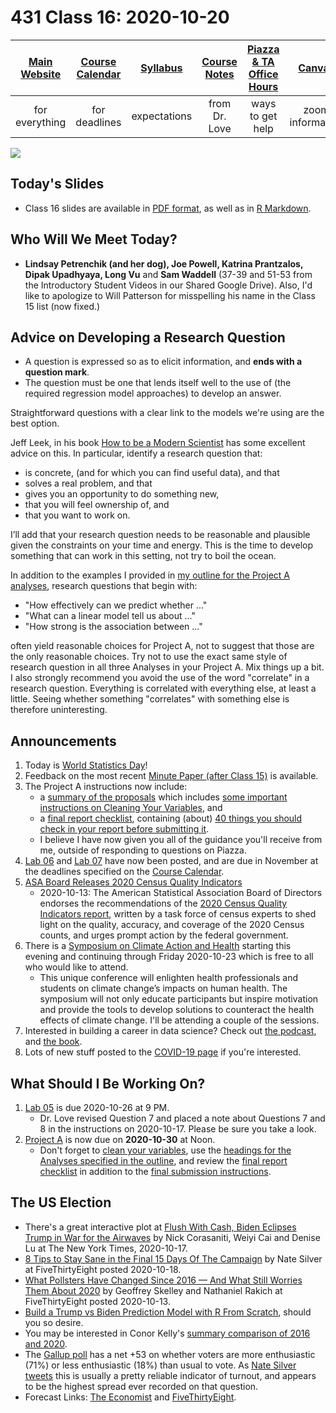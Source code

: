 # 431 Class 16: 2020-10-20

[Main Website](https://thomaselove.github.io/431/) | [Course Calendar](https://thomaselove.github.io/431/calendar.html) | [Syllabus](https://thomaselove.github.io/431-2020-syllabus/) | [Course Notes](https://thomaselove.github.io/431-notes/) | [Piazza & TA Office Hours](https://thomaselove.github.io/431/contact.html) | [Canvas](https://canvas.case.edu) | [Data and Code](https://thomaselove.github.io/431/data_index.html)
:-----------: | :--------------: | :----------: | :---------: | :-------------: | :-----------: | :------------:
for everything | for deadlines | expectations | from Dr. Love | ways to get help | zoom information | for downloads

![](https://github.com/THOMASELOVE/431-2020/blob/master/classes/class16/images/rq.png)

## Today's Slides

- Class 16 slides are available in [PDF format](https://github.com/THOMASELOVE/431-2020/blob/master/classes/class16/431_class-16-slides_2020.pdf), as well as in [R Markdown](https://github.com/THOMASELOVE/431-2020/blob/master/classes/class16/431_class-16-slides_2020.Rmd).

## Who Will We Meet Today?

- **Lindsay Petrenchik (and her dog), Joe Powell, Katrina Prantzalos, Dipak Upadhyaya, Long Vu** and **Sam Waddell** (37-39 and 51-53 from the Introductory Student Videos in our Shared Google Drive). Also, I'd like to apologize to Will Patterson for misspelling his name in the Class 15 list (now fixed.)

## Advice on Developing a Research Question

- A question is expressed so as to elicit information, and **ends with a question mark**. 
- The question must be one that lends itself well to the use of (the required regression model approaches) to develop an answer.

Straightforward questions with a clear link to the models we're using are the best option.

Jeff Leek, in his book [How to be a Modern Scientist](https://leanpub.com/modernscientist) has some excellent advice on this. In particular, identify a research question that:

- is concrete, (and for which you can find useful data), and that
- solves a real problem, and that
- gives you an opportunity to do something new,
- that you will feel ownership of, and
- that you want to work on.

I’ll add that your research question needs to be reasonable and plausible given the constraints on your time and energy. This is the time to develop something that can work in this setting, not try to boil the ocean. 

In addition to the examples I provided in [my outline for the Project A analyses](https://thomaselove.github.io/431-2020-projectA/examples.html), research questions that begin with:

- "How effectively can we predict whether ..."
- "What can a linear model tell us about ..."
- "How strong is the association between ..."

often yield reasonable choices for Project A, not to suggest that those are the only reasonable choices. Try not to use the exact same style of research question in all three Analyses in your Project A. Mix things up a bit. I also strongly recommend you avoid the use of the word "correlate" in a research question. Everything is correlated with everything else, at least a little. Seeing whether something "correlates" with something else is therefore uninteresting.

## Announcements

1. Today is [World Statistics Day](https://worldstatisticsday.org/)!
2. Feedback on the most recent [Minute Paper (after Class 15)](https://github.com/THOMASELOVE/431-2020/blob/master/minutepapers/README.md) is available.
3. The Project A instructions now include:
    - a [summary of the proposals](https://thomaselove.github.io/431-2020-projectA/prop_summary.html) which includes [some important instructions on Cleaning Your Variables](https://thomaselove.github.io/431-2020-projectA/prop_summary.html), and 
    - a [final report checklist](https://thomaselove.github.io/431-2020-projectA/check_final.html), containing (about) [40 things you should check in your report before submitting it](https://thomaselove.github.io/431-2020-projectA/check_final.html). 
    - I believe I have now given you all of the guidance you'll receive from me, outside of responding to questions on Piazza. 
4. [Lab 06](https://github.com/THOMASELOVE/431-2020/blob/master/labs/lab06/lab06.md) and [Lab 07](https://github.com/THOMASELOVE/431-2020/blob/master/labs/lab07/lab07.md) have now been posted, and are due in November at the deadlines specified on the [Course Calendar](https://thomaselove.github.io/431/calendar.html).
5. [ASA Board Releases 2020 Census Quality Indicators](https://www.amstat.org/ASA/News/ASA-Board-Releases-2020-Census-Quality-Indicators.aspx)
    - 2020-10-13: The American Statistical Association Board of Directors endorses the recommendations of the [2020 Census Quality Indicators report](https://www.amstat.org/asa/files/pdfs/POL-2020CensusQualityIndicators.pdf), written by a task force of census experts to shed light on the quality, accuracy, and coverage of the 2020 Census counts, and urges prompt action by the federal government.
6. There is a [Symposium on Climate Action and Health](https://theoec.salsalabs.org/occaclimateandhealther2020/index.html) starting this evening and continuing through Friday 2020-10-23 which is free to all who would like to attend.
    - This unique conference will enlighten health professionals and students on climate change’s impacts on human health. The symposium will not only educate participants but inspire motivation and provide the tools to develop solutions to counteract the health effects of climate change. I'll be attending a couple of the sessions.
7. Interested in building a career in data science? Check out [the podcast](https://podcast.bestbook.cool/), and [the book](https://www.manning.com/books/build-a-career-in-data-science?a_aid=buildcareer&a_bid=76784b6a).
8. Lots of new stuff posted to the [COVID-19 page](https://github.com/THOMASELOVE/covid19) if you're interested.

## What Should I Be Working On?

1. [Lab 05](https://github.com/THOMASELOVE/431-2020/blob/master/labs/lab05/lab05.md) is due 2020-10-26 at 9 PM.
    - Dr. Love revised Question 7 and placed a note about Questions 7 and 8 in the instructions on 2020-10-17. Please be sure you take a look.
2. [Project A](https://thomaselove.github.io/431-2020-projectA/) is now due on **2020-10-30** at Noon.
    - Don't forget to [clean your variables](https://thomaselove.github.io/431-2020-projectA/prop_summary.html), use the [headings for the Analyses specified in the outline](https://thomaselove.github.io/431-2020-projectA/examples.html), and review the [final report checklist](https://thomaselove.github.io/431-2020-projectA/check_final.html) in addition to the [final submission instructions](https://thomaselove.github.io/431-2020-projectA/final.html).

## The US Election

- There's a great interactive plot at [Flush With Cash, Biden Eclipses Trump in War for the Airwaves](https://www.nytimes.com/interactive/2020/10/17/us/politics/trump-biden-campaign-ad-spending.html) by Nick Corasaniti, Weiyi Cai and Denise Lu at The New York Times, 2020-10-17.
- [8 Tips to Stay Sane in the Final 15 Days Of The Campaign](https://fivethirtyeight.com/features/8-tips-to-stay-sane-in-the-final-15-days-of-the-campaign/) by Nate Silver at FiveThirtyEight posted 2020-10-18.
- [What Pollsters Have Changed Since 2016 — And What Still Worries Them About 2020](https://fivethirtyeight.com/features/what-pollsters-have-changed-since-2016-and-what-still-worries-them-about-2020/) by Geoffrey Skelley and Nathaniel Rakich at FiveThirtyEight posted 2020-10-13.
- [Build a Trump vs Biden Prediction Model with R From Scratch](https://medium.com/swlh/build-a-trump-vs-biden-prediction-model-with-r-from-scratch-fa66aee9f5c2), should you so desire.
- You may be interested in Conor Kelly's [summary comparison of 2016 and 2020](https://public.tableau.com/profile/ckelly2528#!/vizhome/PollingAverages/MAIN).
- The [Gallup poll](https://news.gallup.com/poll/321599/voter-turnout-appears-steady-enthusiasm-running-high.aspx) has a net +53 on whether voters are more enthusiastic (71%) or less enthusiastic (18%) than usual to vote. As [Nate Silver tweets](https://twitter.com/natesilver538/status/1316195240605343745?s=11) this is usually a pretty reliable indicator of turnout, and appears to be the highest spread ever recorded on that question.
- Forecast Links: [The Economist](https://projects.economist.com/us-2020-forecast/president) and [FiveThirtyEight](https://projects.fivethirtyeight.com/2020-election-forecast/).

